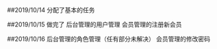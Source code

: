 ##2019/10/14
分配了基本的任务

##2019/10/15
做完了
后台管理的用户管理
会员管理的注册新会员

##2019/10/16
后台管理的角色管理（任有部分未解决）
会员管理的修改密码
